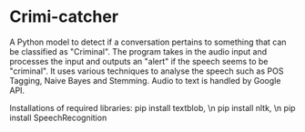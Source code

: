 # Crimi-catcher

A Python model to detect if a conversation pertains to something that can be classified as "Criminal". The program takes in the audio input and processes the input and outputs an "alert" if the speech seems to be "criminal". 
It uses various techniques to analyse the speech such as POS Tagging, Naive Bayes and Stemming. Audio to text is handled by Google API.

Installations of required libraries:
pip install textblob, \n
pip install nltk, \n
pip install SpeechRecognition
